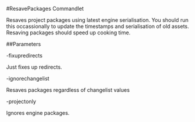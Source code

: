 #ResavePackages Commandlet

Resaves project packages using latest engine serialisation. You should run this occassionally to update the timestamps and serialisation of old assets. Resaving packages should speed up cooking time.

##Parameters

-fixupredirects

Just fixes up redirects.

-ignorechangelist

Resaves packages regardless of changelist values

-projectonly

Ignores engine packages.

